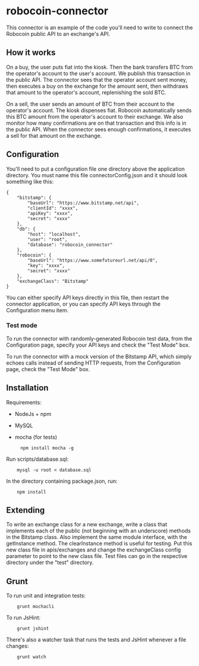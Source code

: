 # robocoin-connector

This connector is an example of the code you'll need to write to connect the Robocoin public API to an exchange's API.

## How it works

On a buy, the user puts fiat into the kiosk. Then the bank transfers BTC from the operator's account to the user's
account. We publish this transaction in the public API. The connector sees that the operator account sent money, then
executes a buy on the exchange for the amount sent, then withdraws that amount to the operator's account, replenishing
the sold BTC.

On a sell, the user sends an amount of BTC from their account to the operator's account. The kiosk dispenses fiat.
Robocoin automatically sends this BTC amount from the operator's account to their exchange. We also monitor how many
confirmations are on that transaction and this info is in the public API. When the connector sees enough confirmations,
it executes a sell for that amount on the exchange.

## Configuration

You'll need to put a configuration file one directory above the application directory. You must name this file
connectorConfig.json and it should look something like this:

    {
        "bitstamp": {
            "baseUrl": "https://www.bitstamp.net/api",
            "clientId": "xxxx",
            "apiKey": "xxxx",
            "secret": "xxxx"
        },
        "db": {
            "host": "localhost",
            "user": "root",
            "database": "robocoin_connector"
        },
        "robocoin": {
            "baseUrl": "https://www.somefutureurl.net/api/0",
            "key": "xxxx",
            "secret": "xxxx"
        },
        "exchangeClass": "Bitstamp"
    }

You can either specify API keys directly in this file, then restart the connector application, or you can specify API
keys through the Configuration menu item.

### Test mode

To run the connector with randomly-generated Robocoin test data, from the Configuration page, specify your API keys and
check the "Test Mode" box.

To run the connector with a mock version of the Bitstamp API, which simply echoes calls instead of sending HTTP
requests, from the Configuration page, check the "Test Mode" box.

## Installation

Requirements:

* NodeJs + npm
* MySQL
* mocha (for tests)

        npm install mocha -g

Run scripts/database.sql:

        mysql -u root < database.sql

In the directory containing package.json, run:

        npm install

## Extending

To write an exchange class for a new exchange, write a class that implements each of the public (not beginning with an
underscore) methods in the Bitstamp class. Also implement the same module interface, with the getInstance method. The
clearInstance method is useful for testing. Put this new class file in apis/exchanges and change the exchangeClass
config parameter to point to the new class file. Test files can go in the respective directory under the "test"
directory.

## Grunt

To run unit and integration tests:

        grunt mochacli

To run JsHint:

        grunt jshint

There's also a watcher task that runs the tests and JsHint whenever a file changes:

        grunt watch
